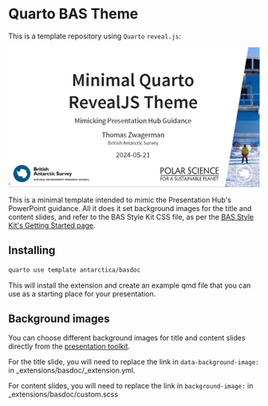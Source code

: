 # Quarto BAS Theme

This is a template repository using `Quarto` `reveal.js`:

![](images/title-slide.png)

This is a minimal template intended to mimic the Presentation Hub's PowerPoint guidance. All it does it set background images for the title and content slides, and refer to the BAS Style Kit CSS file, as per the [BAS Style Kit's Getting Started page](https://style-kit.web.bas.ac.uk/start/introduction/).

## Installing

``` bash
quarto use template antarctica/basdoc
```

This will install the extension and create an example qmd file that you can use as a starting place for your presentation.

## Background images

You can choose different background images for title and content slides directly from the [presentation toolkit](https://nercacuk.sharepoint.com/sites/BASDigitalwmod-Communications/sitePages/PowerPointPresentationsToolkit.aspx).

For the title slide, you will need to replace the link in `data-background-image:` in \_extensions/basdoc/\_extension.yml.

For content slides, you will need to replace the link in `background-image:` in \_extensions/basdoc/custom.scss